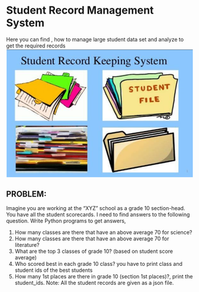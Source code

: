 # Student Record Management System
Here you can find , how to manage large student data set and analyze to get the required records
![Student Record Management System](Record_management_system.PNG)

## PROBLEM:
Imagine you are working at the “XYZ” school as a grade 10 section-head. You have all the student scorecards. I need to find answers to the following question. Write Python programs to get answers,
1. How many classes are there that have an above average 70 for science?
2. How many classes are there that have an above average 70 for literature?
3. What are the top 3 classes of grade 10? (based on student score average)
4. Who scored best in each grade 10 class? you have to print class and student ids of the best students
5. How many 1st places are there in grade 10 (section 1st places)?, print the student_ids.
Note:
All the student records are given as a json file.







